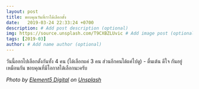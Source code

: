 ```yaml
---
layout: post
title: ขอบคุณวันที่เราได้เลือกตั้ง
date:   2019-03-24 22:33:24 +0700
description: # Add post description (optional)
img: https://source.unsplash.com/T9CXBZLUvic # Add image post (optional)
tags: [2019-03]
author: # Add name author (optional)
---
```

วันนี้ออกไปเลือกตั้งกันทั้ง 4 คน (ได้เลือกแค่ 3 คน ส่วนอีกคนได้แค่ไปดู) - ตื่นเต้น ดีใจ กันอยู่เหมือนกัน ขอบคุณที่มีโอกาสได้เลือกนะครับ

*Photo by [Element5 Digital](https://unsplash.com/@element5digital) on [Unsplash](https://unsplash.com)*

